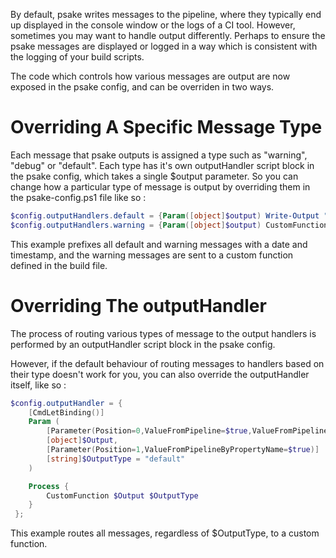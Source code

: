 By default, psake writes messages to the pipeline, where they typically end up displayed in the console window or the logs of a CI tool. However, sometimes you may want to handle output differently. Perhaps to ensure the psake messages are displayed or logged in a way which is consistent with the logging of your build scripts.

The code which controls how various messages are output are now exposed in the psake config, and can be overriden in two ways.

# Overriding A Specific Message Type

Each message that psake outputs is assigned a type such as "warning", "debug" or "default". Each type has it's own outputHandler script block in the psake config, which takes a single $output parameter. So you can change how a particular type of message is output by overriding them in the psake-config.ps1 file like so :

```powershell
$config.outputHandlers.default = {Param([object]$output) Write-Output "$(Get-Date -format "yyyy-MM-dd HH:mm:ss"): $output"}
$config.outputHandlers.warning = {Param([object]$output) CustomFunction "$(Get-Date -format "yyyy-MM-dd HH:mm:ss"): $output"}
```

This example prefixes all default and warning messages with a date and timestamp, and the warning messages are sent to a custom function defined in the build file.

# Overriding The outputHandler

The process of routing various types of message to the output handlers is performed by an outputHandler script block in the psake config.

However, if the default behaviour of routing messages to handlers based on their type doesn't work for you, you can also override the outputHandler itself, like so :

```powershell
$config.outputHandler = {
    [CmdLetBinding()]
    Param (
        [Parameter(Position=0,ValueFromPipeline=$true,ValueFromPipelineByPropertyName=$true)]
        [object]$Output,
        [Parameter(Position=1,ValueFromPipelineByPropertyName=$true)]
        [string]$OutputType = "default"
    )

    Process {
        CustomFunction $Output $OutputType
    }
 };
```

This example routes all messages, regardless of $OutputType, to a custom function.
